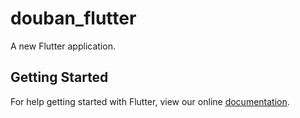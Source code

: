 # douban_flutter

A new Flutter application.

## Getting Started

For help getting started with Flutter, view our online
[documentation](https://flutter.io/).
